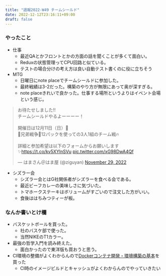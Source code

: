 ```yaml
---
title: "週報2022-W49 チームシールド"
date: 2022-12-12T23:16:11+09:00
draft: false
---
```


### やったこと
- 仕事
  - 最近QAとかフロントとかの方面の話を聞くことが多くて面白い。
  - Reduxの状態管理ってCPU回路と似ている。
  - テストの場合分けの考え方は良い自動テスト書くのに役に立ちそう
- MTG
  - 日曜日にnote placeでチームシールドに参加した。
  - 最終戦績は3-2だった。構築のやり方が無限にあって奥が深すぎる。
  - note placeきれいで良かった。仕事する場所というよりはイベント会場という感じ。
<blockquote class="twitter-tweet"><p lang="ja" dir="ltr">お待たせしました‼️<br>チームシールドやるよーーーー！<br><br>開催日は12月11日（日）💫<br>🤖兄弟戦争🤖12パックを使っての3人1組のチーム戦🔥<br><br>詳細と参加希望は以下のフォームからお願いします✨<a href="https://t.co/kv5XYlnSVu">https://t.co/kv5XYlnSVu</a> <a href="https://t.co/xG98DwA4Qf">pic.twitter.com/xG98DwA4Qf</a></p>&mdash; はまさん＠はま屋 (@ziguyan) <a href="https://twitter.com/ziguyan/status/1597501370734899202?ref_src=twsrc%5Etfw">November 29, 2022</a></blockquote> <script async src="https://platform.twitter.com/widgets.js" charset="utf-8"></script>


- シズラー会
  - シズラー会とはG社関係者がシズラーを食べる会である。
  - 最近ビーフカレーの美味しさに気づいた。
  - トマホークステーキはボリュームがすごいので注文した方がいい。
  - 食後ははちみつティーが板。
  
### なんか書いとけ欄
- バスケットボールを買った。
  - 社のバスケ部で使った。
  - 当然NIKEのT1カラー。
- 最強の哲学入門を読み終えた。
  - 面白かったので東洋版も買おうと思う。
- CI環境の整備がよくわからんので[Dockerコンテナ開発・環境構築の基本](https://book.impress.co.jp/books/1120101031)を買った
  - CI時のイメージビルドとキャッシュがよくわからんのでやっていきたい

